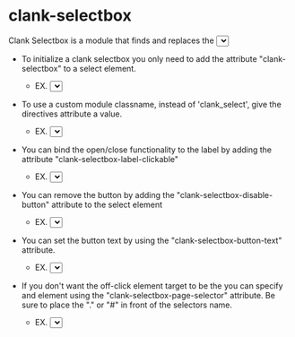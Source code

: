 # clank-selectbox
Clank Selectbox is a module that finds and replaces the <select> element with fully stylable divs.

- To initialize a clank selectbox you only need to add the attribute "clank-selectbox" to a select element.
  - EX. <select clank-selectbox>
    
    
- To use a custom module classname, instead of 'clank_select', give the directives attribute a value.
  - EX. <select clank-selectbox="test_module_name">
  
  
- You can bind the open/close functionality to the label by adding the attribute "clank-selectbox-label-clickable"
  - EX. <select clank-selectbox clank-selectbox-label-clickable>


- You can remove the button by adding the "clank-selectbox-disable-button" attribute to the select element
  - EX. <select clank-selectbox clank-selectbox-disable-button>


- You can set the button text by using the "clank-selectbox-button-text" attribute.
  - EX. <select clank-selectbox clank-selectbox-button-text="Open Dropdown">


- If you don't want the off-click element target to be the <body> you can specify and element 
  using the "clank-selectbox-page-selector" attribute. Be sure to place the "." or "#" in
  front of the selectors name.
  - EX. <select clank-selectbox clank-selectbox-page-selector=".l-page">